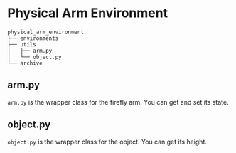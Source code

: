 # Physical Arm Environment
```
physical_arm_environment
├── environments
├── utils
│   ├── arm.py
│   └── object.py
└── archive
```
## arm.py
```arm.py``` is the wrapper class for the firefly arm. You can get and set its state.
## object.py
```object.py``` is the wrapper class for the object. You can get its height.